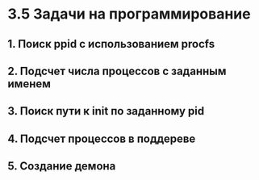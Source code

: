 # 3.5 Задачи на программирование  
## 1. Поиск ppid с использованием procfs  
## 2. Подсчет числа процессов с заданным именем  
## 3. Поиск пути к init по заданному pid  
## 4. Подсчет процессов в поддереве  
## 5. Создание демона
